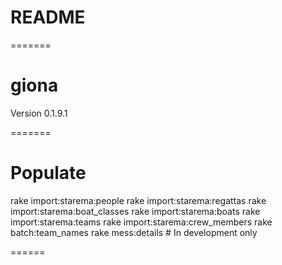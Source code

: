 # README

=======
# giona

Version 0.1.9.1

=======
# Populate
rake import:starema:people
rake import:starema:regattas
rake import:starema:boat_classes
rake import:starema:boats
rake import:starema:teams
rake import:starema:crew_members
rake batch:team_names
rake mess:details # In development only


======

